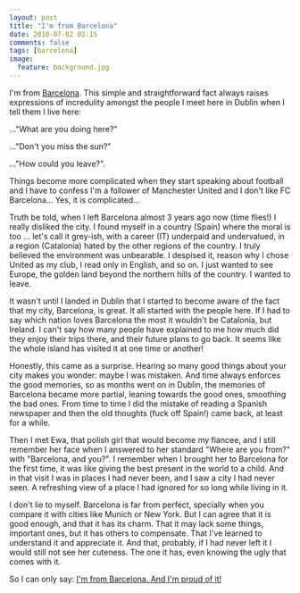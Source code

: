 ```yaml
---
layout: post
title: "I'm from Barcelona"
date: 2010-07-02 02:15
comments: false
tags: [barcelona]
image:
  feature: background.jpg
---
```

I'm from [Barcelona](http://www.flickr.com/groups/barcelona/pool/). This simple and straightforward fact always raises expressions of incredulity amongst the people I meet here in Dublin when I tell them I live here:<!-- more -->

..."What are you doing here?"

..."Don't you miss the sun?"

..."How could you leave?".

Things become more complicated when they start speaking about football and I have to confess I'm a follower of Manchester United and I don't like FC Barcelona... Yes, it is complicated...

Truth be told, when I left Barcelona almost 3 years ago now (time flies!) I really disliked the city. I found myself in a country (Spain) where the moral is too ... let's call it grey-ish, with a career (IT) underpaid and undervalued, in a region (Catalonia) hated by the other regions of the country. I truly believed the environment was unbearable. I despised it, reason why I chose United as my club, I read only in English, and so on. I just wanted to see Europe, the golden land beyond the northern hills of the country. I wanted to leave.

It wasn't until I landed in Dublin that I started to become aware of the fact that my city, Barcelona, is great. It all started with the people here. If I had to say which nation loves Barcelona the most it wouldn't be Catalonia, but Ireland. I can't say how many people have explained to me how much did they enjoy their trips there, and their future plans to go back. It seems like the whole island has visited it at one time or another!

Honestly, this came as a surprise. Hearing so many good things about your city makes you wonder: maybe I was mistaken. And time always enforces the good memories, so as months went on in Dublin, the memories of Barcelona became more partial, leaning towards the good ones, smoothing the bad ones. From time to time I did the mistake of reading a Spanish newspaper and then the old thoughts (fuck off Spain!) came back, at least for a while.

Then I met Ewa, that polish girl that would become my fiancee, and I still remember her face when I answered to her standard "Where are you from?" with "Barcelona, and you?". I remember when I brought her to Barcelona for the first time, it was like giving the best present in the world to a child. And in that visit I was in places I had never been, and I saw a city I had never seen. A refreshing view of a place I had ignored for so long while living in it.

I don't lie to myself. Barcelona is far from perfect, specially when you compare it with cities like Munich or New York. But I can agree that it is good enough, and that it has its charm. That it may lack some things, important ones, but it has others to compensate. That I've learned to understand it and appreciate it. And that, probably, if I had never left it I would still not see her cuteness. The one it has, even knowing the ugly that comes with it.

So I can only say: [I'm from Barcelona. And I'm proud of it!][1]


  [1]: http://www.youtube.com/watch?v=4U6x3yNfeIM
